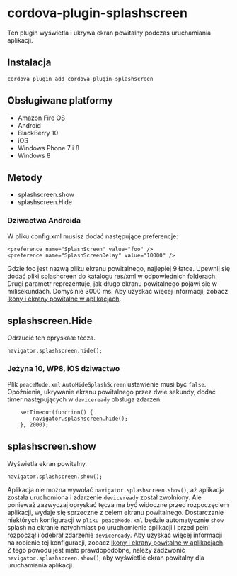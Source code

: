 <!---
    Licensed to the Apache Software Foundation (ASF) under one
    or more contributor license agreements.  See the NOTICE file
    distributed with this work for additional information
    regarding copyright ownership.  The ASF licenses this file
    to you under the Apache License, Version 2.0 (the
    "License"); you may not use this file except in compliance
    with the License.  You may obtain a copy of the License at

      http://www.apache.org/licenses/LICENSE-2.0

    Unless required by applicable law or agreed to in writing,
    software distributed under the License is distributed on an
    "AS IS" BASIS, WITHOUT WARRANTIES OR CONDITIONS OF ANY
    KIND, either express or implied.  See the License for the
    specific language governing permissions and limitations
    under the License.
-->

# cordova-plugin-splashscreen

Ten plugin wyświetla i ukrywa ekran powitalny podczas uruchamiania aplikacji.

## Instalacja

    cordova plugin add cordova-plugin-splashscreen
    

## Obsługiwane platformy

*   Amazon Fire OS
*   Android
*   BlackBerry 10
*   iOS
*   Windows Phone 7 i 8
*   Windows 8

## Metody

*   splashscreen.show
*   splashscreen.Hide

### Dziwactwa Androida

W pliku config.xml musisz dodać następujące preferencje:

    <preference name="SplashScreen" value="foo" />
    <preference name="SplashScreenDelay" value="10000" />
    

Gdzie foo jest nazwą pliku ekranu powitalnego, najlepiej 9 łatce. Upewnij się dodać pliki splashcreen do katalogu res/xml w odpowiednich folderach. Drugi parametr reprezentuje, jak długo ekranu powitalnego pojawi się w milisekundach. Domyślnie 3000 ms. Aby uzyskać więcej informacji, zobacz [ikony i ekrany powitalne w aplikacjach][1].

 [1]: http://cordova.apache.org/docs/en/edge/config_ref_images.md.html

## splashscreen.Hide

Odrzucić ten opryskaæ têcza.

    navigator.splashscreen.hide();
    

### Jeżyna 10, WP8, iOS dziwactwo

Plik `peaceMode.xml` `AutoHideSplashScreen` ustawienie musi być `false`. Opóźnienia, ukrywanie ekranu powitalnego przez dwie sekundy, dodać timer następujących w `deviceready` obsługa zdarzeń:

        setTimeout(function() {
            navigator.splashscreen.hide();
        }, 2000);
    

## splashscreen.show

Wyświetla ekran powitalny.

    navigator.splashscreen.show();
    

Aplikacja nie można wywołać `navigator.splashscreen.show()`, aż aplikacja została uruchomiona i zdarzenie `deviceready` został zwolniony. Ale ponieważ zazwyczaj opryskać tęcza ma być widoczne przed rozpoczęciem aplikacji, wydaje się sprzeczne z celem ekranu powitalnego. Dostarczanie niektórych konfiguracji w `pliku peaceMode.xml` będzie automatycznie `show` splash na ekranie natychmiast po uruchomienie aplikacji i przed pełni rozpoczął i odebrał zdarzenie `deviceready`. Aby uzyskać więcej informacji na robienie tej konfiguracji, zobacz [ikony i ekrany powitalne w aplikacjach][1]. Z tego powodu jest mało prawdopodobne, należy zadzwonić `navigator.splashscreen.show()`, aby wyświetlić ekran powitalny dla uruchamiania aplikacji.
